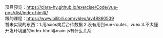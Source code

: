 项目预览：https://clara-hy.github.io/exercise/Code/vue-pos/dist/index.html#/  
跟的课程：https://www.bilibili.com/video/av48860539  
暂未实现的东西：1.用axios向后台传数据 2.没有用到vue-router、vuex 3.不太懂开发环境里的index.html与main.js有什么关系
